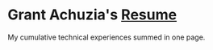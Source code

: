 # Grant Achuzia's [Resume](build\Resume_GrantAchuzia.pdf)

My cumulative technical experiences summed in one page.
